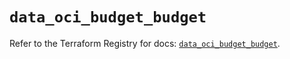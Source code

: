 # `data_oci_budget_budget`

Refer to the Terraform Registry for docs: [`data_oci_budget_budget`](https://registry.terraform.io/providers/hashicorp/oci/7.19.0/docs/data-sources/budget_budget).
